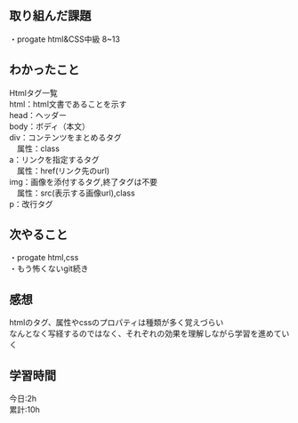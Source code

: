 ## 取り組んだ課題
・progate html&CSS中級 8~13  

## わかったこと
Htmlタグ一覧  
html：html文書であることを示す  
head：ヘッダー  
body：ボディ（本文）  
div：コンテンツをまとめるタグ  
　属性：class  
a：リンクを指定するタグ  
　属性：href(リンク先のurl)  
img：画像を添付するタグ,終了タグは不要  
　属性：src(表示する画像url),class  
p：改行タグ  

## 次やること
・progate  html,css    
・もう怖くないgit続き    

## 感想
htmlのタグ、属性やcssのプロパティは種類が多く覚えづらい  
なんとなく写経するのではなく、それぞれの効果を理解しながら学習を進めていく  

## 学習時間
今日:2h  
累計:10h
